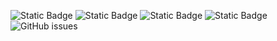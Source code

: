 ![Static Badge](https://img.shields.io/badge/blacklists-60-000000) ![Static Badge](https://img.shields.io/badge/blacklisted-3047995-cc0000) ![Static Badge](https://img.shields.io/badge/whitelisted-2242-00CC00) ![Static Badge](https://img.shields.io/badge/streaming_blacklist-28106-000000) ![GitHub issues](https://img.shields.io/github/issues/fabriziosalmi/blacklists)
